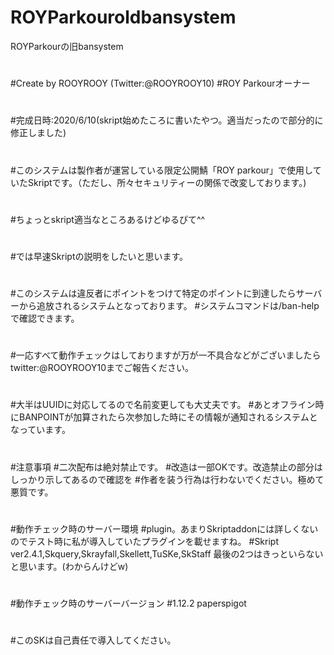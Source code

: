 # ROYParkouroldbansystem
ROYParkourの旧bansystem

#
#Create by ROOYROOY (Twitter:@ROOYROOY10)
#ROY Parkourオーナー
#
#完成日時:2020/6/10(skript始めたころに書いたやつ。適当だったので部分的に修正しました)
#
#このシステムは製作者が運営している限定公開鯖「ROY parkour」で使用していたSkriptです。（ただし、所々セキュリティーの関係で改変しております。)
#
#ちょっとskript適当なところあるけどゆるぴて^^
#
#では早速Skriptの説明をしたいと思います。
#
#
#このシステムは違反者にポイントをつけて特定のポイントに到達したらサーバーから追放されるシステムとなっております。
#システムコマンドは/ban-helpで確認できます。
#
#
#一応すべて動作チェックはしておりますが万が一不具合などがございましたらtwitter:@ROOYROOY10までご報告ください。
#
#大半はUUIDに対応してるので名前変更しても大丈夫です。
#あとオフライン時にBANPOINTが加算されたら次参加した時にその情報が通知されるシステムとなっています。
#
#注意事項
#二次配布は絶対禁止です。
#改造は一部OKです。改造禁止の部分はしっかり示してあるので確認を
#作者を装う行為は行わないでください。極めて悪質です。
#
#動作チェック時のサーバー環境
#plugin。あまりSkriptaddonには詳しくないのでテスト時に私が導入していたプラグインを載せますね。
#Skript ver2.4.1,Skquery,Skrayfall,Skellett,TuSKe,SkStaff 最後の2つはきっといらないと思います。(わからんけどw)
#
#動作チェック時のサーバーバージョン
#1.12.2 paperspigot
#
#このSKは自己責任で導入してください。
